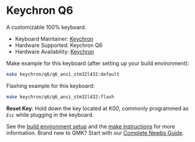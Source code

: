 # Keychron Q6

A customizable 100% keyboard.

* Keyboard Maintainer: [Keychron](https://github.com/keychron)
* Hardware Supported: Keychron Q6
* Hardware Availability: [Keychron](https://keychron.com?search=Q6)

Make example for this keyboard (after setting up your build environment):

```bash
make keychron/q6/q6_ansi_stm32l432:default
```

Flashing example for this keyboard:

```bash
make keychron/q6/q6_ansi_stm32l432:flash
```

**Reset Key**: Hold down the key located at *K00*, commonly programmed as *`Esc`* while plugging in the keyboard.

See the [build environment setup](https://docs.qmk.fm/#/getting_started_build_tools) and the [make instructions](https://docs.qmk.fm/#/getting_started_make_guide) for more information. Brand new to QMK? Start with our [Complete Newbs Guide](https://docs.qmk.fm/#/newbs).
